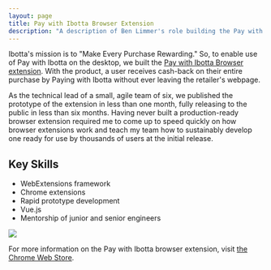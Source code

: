 ```yaml
---
layout: page
title: Pay with Ibotta Browser Extension
description: "A description of Ben Limmer's role building the Pay with Ibotta browser extension."
---
```


Ibotta's mission is to "Make Every Purchase Rewarding." So, to enable use of Pay with Ibotta on the desktop, we built the [Pay with Ibotta Browser extension](https://chrome.google.com/webstore/detail/ibotta-browser-extension/mfaedmjlefifhnhpgipjjiiekchaimpk). With the product, a user receives cash-back on their entire purchase by Paying with Ibotta without ever leaving the retailer's webpage.

As the technical lead of a small, agile team of six, we published the prototype of the extension in less than one month, fully releasing to the public in less than six months. Having never built a production-ready browser extension required me to come up to speed quickly on how browser extensions work and teach my team how to sustainably develop one ready for use by thousands of users at the initial release.

## Key Skills

- WebExtensions framework
- Chrome extensions
- Rapid prototype development
- Vue.js
- Mentorship of junior and senior engineers

<div class='center mt-5 mb-5'>
  <img src="{{ site.base_url }}/{% ministamp _images/portfolio/ibotta/extension.jpg assets/images/pages/portfolio/ibotta/extension.jpg %}">
</div>

For more information on the Pay with Ibotta browser extension, visit [the Chrome Web Store](https://chrome.google.com/webstore/detail/ibotta-browser-extension/mfaedmjlefifhnhpgipjjiiekchaimpk).
